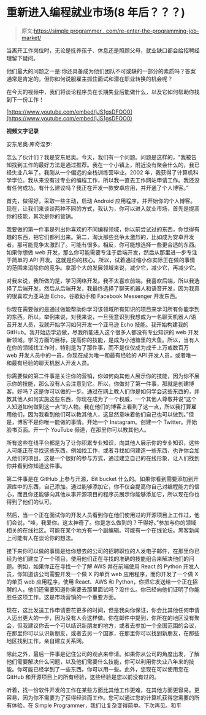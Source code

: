# 重新进入编程就业市场(8 年后？？？)

> 原文:[https://simple programmer . com/re-enter-the-programming-job-market/](https://simpleprogrammer.com/re-entering-the-programming-job-market/)

当离开工作岗位时，无论是抚养孩子、休息还是照顾父母，就业缺口都会给招聘经理留下疑问。

他们最大的问题之一是:你还具备成为他们团队不可或缺的一部分的素质吗？答案通常是肯定的，但你如何说服雇主抓住面试和潜在职业转换的机会呢？

在今天的视频中，我们将谈论程序员在长期失业后能做什么，以及它如何帮助你找到下一份工作！

[https://www.youtube.com/embed/jJS1gsDFOO0](https://www.youtube.com/embed/jJS1gsDFOO0)

**视频文字记录**

安东尼奥·库奇涅罗:

怎么了伙计们？我是安东尼奥。今天，我们有一个问题。问题是这样的，“我被告知找到工作的最好方法是通过推荐。我在一个小镇上，附近没有聚会什么的，我已经失业八年了。我刚从一个偏远的全栈训练营毕业。2002 年，我获得了计算机科学学位。我从来没有过专业的编程工作，所以我一直去工作网站申请工作。我还没有任何成功。有什么建议吗？我正在开发一款安卓应用，并开通了个人博客。”

首先，做得好，采取一些主动，启动 Android 应用程序，并开始你的个人博客。现在，让我们来谈谈两种不同的方式，我认为，你可以进入就业市场，首先是提高你的技能，其次是你的营销。

我要做的第一件事是列出你喜欢的不同编程领域，你以前尝试过的东西，你觉得有趣的东西，把它们都列出来。第二，淘汰那些竞争太激烈的，比如成为安卓开发者。那可能竞争太激烈了。可能有很多。相反，你可能想选择一些更合适的东西。如果你想做 web 开发，那么你可能需要专注于后端开发，然后从那里进一步专注于简单的 API 开发。这就是你的核心。所以，试着通过缩小你实际正在做的事情的范围来消除你的竞争。拿那个大的发展领域来说，减少它，减少它，再减少它。

对我来说，我所做的是，学习网络开发。我不太喜欢前端。我喜欢后端，所以我选择了后端开发，然后从后端开发，我最终选择了聊天机器人和语音开发，因为我真的很喜欢为亚马逊 Echo，谷歌助手和 Facebook Messenger 开发东西。

你现在需要做的是通过做能帮助你学习该领域所有知识的项目来学习所有你能学到的东西。所以，举例来说，对我来说，一旦我意识到我想成为一名聊天机器人/语音开发人员，我就开始学习如何开发一个亚马逊 Echo 技能。我开始构建我的 GitHub。我开始边学边做，尽我所能进入这个很多人都没有专业知识的 web 开发新领域。学习方面的目标，提高你的技能，是成为小池塘里的大鱼。所以，当有人在你的领域找工作时，特别是为了那件事，而不是仅仅成为成千上万或数百万 web 开发人员中的一员，你现在成为唯一和最有经验的 API 开发人员，或者唯一和最有经验的聊天机器人开发人员。

你需要做的第二件事是关注你的营销，你如何向其他人展示你的技能，因为你不展示你的技能，那么没有人会注意到它。所以，你做对了第一件事，那就是创建博客。好吗？这是你可以做的一步。通过在网上教人们你是如何学会这些东西的，并教其他人如何实施这些东西，你现在成为了一个权威，一个其他人尊敬并说“这个人知道如何做到这一点”的人物。我在他们的博客上看到了这一点，所以我打算雇用他们，因为我看到他们可以教其他人，这显然意味着他们自己也可以做到。”但是，博客不是你唯一能做的事情。开始一个 Instagram。创建一个 Twitter。开始脸书页面。开一个 YouTube 频道，在那里你可以教其他人。

所有这些在线平台都是为了让你积累专业知识，向其他人展示你的专业知识，这些人可能正在寻找这些东西，例如找工作，或者寻找如何建造一些东西，也许你会加入他们的项目。这是一个很好的参与方式，通过建立自己的在线形象，让人们找到你并看到你知道这件事。

第二件事是在 GitHub 上参与开源，Bit bucket 什么的。如果你看到需要添加到开源库中的东西，自己添加。通过能够添加它，你不仅会提高你自己对编程能力的信心，而且你还能够向其他从事开源项目的程序员展示你能够添加它，所以现在你也得到了他们的认可。

然后，当一个正在面试你的开发人员看到你在他们使用过的开源项目上工作过，他们会说，“哇，我爱你。这太神奇了。你是怎么做到的？干得好。”参加与你的领域相关的在线社区。可能在某个地方有一个副编辑。可能有一个在线论坛。黑客新闻上可能有人在谈论你的想法。

接下来你可以做的事情是给你想去的公司的招聘职位的人发电子邮件，在那里你已经为他们建立了一个项目，使用他们正在寻找的准确的技能组合来解决他们的问题。例如，如果你正在寻找一个了解 AWS 并在前端使用 React 的 Python 开发人员，你知道该公司需要开发一个做 X 的单页 web 应用程序，而你开发了一个做 X 的单页 web 应用程序，使用 React、AWS 和 Python，你把它发送给一个正在招聘的人，他们还需要知道你需要去那里面试吗？没什么。你已经向他们证明了你能胜任这项工作。这是市场营销的一个重要方面。

现在，这比发送工作申请要花更多的时间，但是我向你保证，你会比其他任何申请人迈出更大的一步，因为没有人会这样做。你在邮件中提到，你所在的地区没有聚会，但我建议你去一个可以结识新朋友的地方，或者去参加一个全国范围的会议，在那里你可以认识新朋友，或者去另一个国家，在那里你可以找到新朋友，在那些地区找到工作，亲自建立关系网。

除此之外，最后一件事是记住公司的观点来申请。如果你从公司的角度出发，了解他们需要解决什么问题，以及他们需要什么技能，你可以利用你失业八年来的技能。你可能已经学到了一些东西。你可以用一些。此外，您现在可以使用您在 GitHub 和开源项目上的所有经验，这些经验是您以前没有过的。

听着，找一份软件开发的工作在某些方面比其他工作更难，在其他方面更容易。更容易，因为你不需要为了获得经验而工作。您可以通过您的计算机获得您需要的所有体验。在 Simple Programmer，我们让复杂变得简单。下次再见。和平